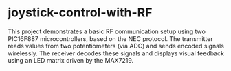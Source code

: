 # joystick-control-with-RF
This project demonstrates a basic RF communication setup using two PIC16F887 microcontrollers, based on the NEC protocol. The transmitter reads values from two potentiometers (via ADC) and sends encoded signals wirelessly. The receiver decodes these signals and displays visual feedback using an LED matrix driven by the MAX7219.

